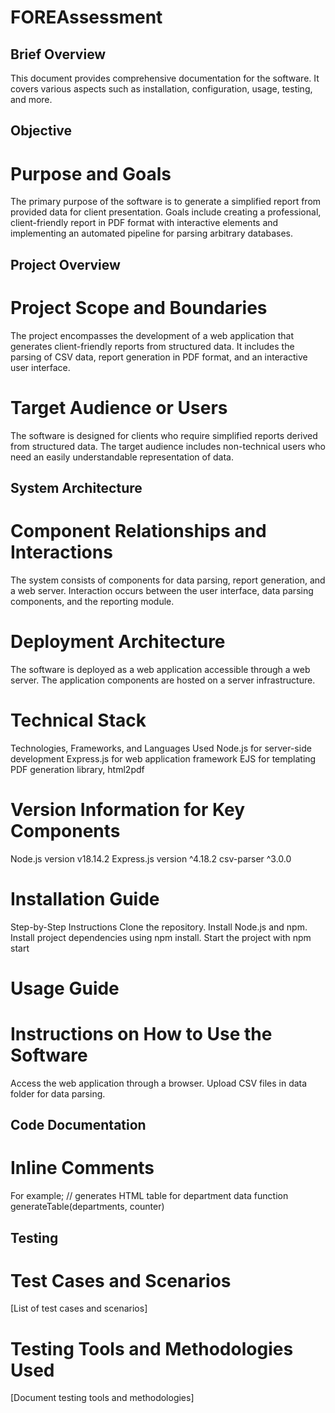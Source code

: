 # FOREAssessment

## Brief Overview

This document provides comprehensive documentation for the software. It covers various aspects such as installation, configuration, usage, testing, and more.

## Objective

# Purpose and Goals

The primary purpose of the software is to generate a simplified report from provided data for client presentation. Goals include creating a professional, client-friendly report in PDF format with interactive elements and implementing an automated pipeline for parsing arbitrary databases.

## Project Overview

# Project Scope and Boundaries

The project encompasses the development of a web application that generates client-friendly reports from structured data. It includes the parsing of CSV data, report generation in PDF format, and an interactive user interface.

# Target Audience or Users

The software is designed for clients who require simplified reports derived from structured data. The target audience includes non-technical users who need an easily understandable representation of data.

## System Architecture

# Component Relationships and Interactions

The system consists of components for data parsing, report generation, and a web server. Interaction occurs between the user interface, data parsing components, and the reporting module.

# Deployment Architecture

The software is deployed as a web application accessible through a web server. The application components are hosted on a server infrastructure.

# Technical Stack

Technologies, Frameworks, and Languages Used
Node.js for server-side development
Express.js for web application framework
EJS for templating
PDF generation library, html2pdf

# Version Information for Key Components

Node.js version v18.14.2
Express.js version ^4.18.2
csv-parser ^3.0.0

# Installation Guide

Step-by-Step Instructions
Clone the repository.
Install Node.js and npm.
Install project dependencies using npm install.
Start the project with npm start

# Usage Guide

# Instructions on How to Use the Software

Access the web application through a browser.
Upload CSV files in data folder for data parsing.

## Code Documentation

# Inline Comments

For example;
// generates HTML table for department data
function generateTable(departments, counter)

## Testing

# Test Cases and Scenarios

[List of test cases and scenarios]

# Testing Tools and Methodologies Used

[Document testing tools and methodologies]
